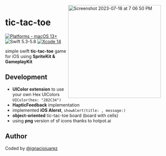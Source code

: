 <img align="right" width="300" alt="Screenshot 2023-07-18 at 7 06 50 PM" src="https://github.com/ignaciojuarez/tic-tac-toe/assets/62676603/1e21fd37-7a99-4d89-8a2f-b4ab51c38c8d">

# tic-tac-toe

[![Platforms - macOS 13+](https://img.shields.io/badge/platforms-macOS%2013+-lightgrey.svg?style=flat)](https://developer.apple.com/swift) ![Swift 5.3-5.8](https://img.shields.io/badge/Swift-5.3–5.8-orange.svg?style=flat) [![Xcode 14](https://img.shields.io/badge/Xcode-14-blue.svg?style=flat)](https://developer.apple.com/swift)

simple swift **tic-tac-toe** game for iOS using **SpriteKit &amp; GameplayKit**

## Development
* **UIColor extension** to use your own Hex UIColors `UIColor(hex: "282C34")`
* **HapticFeedback** implementation
* implemented **iOS Alerst**, `showAlert(title: , message:)`
* **object-oriented** tic-tac-toe board (board with cells)
* using **png** version of sf icons thanks to hotpot.ai

## Author
Coded by [@ignaciojuarez](https://github.com/ignaciojuarez)


